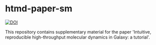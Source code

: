# htmd-paper-sm

[![DOI](https://zenodo.org/badge/260474701.svg)](https://zenodo.org/badge/latestdoi/260474701)

This repository contains supplementary material for the paper 'Intuitive, reproducible high-throughput molecular dynamics in Galaxy: a tutorial'.
